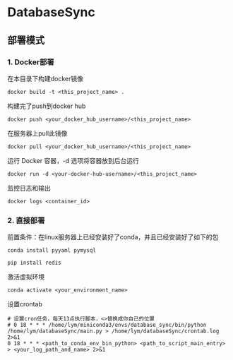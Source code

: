 # DatabaseSync

## 部署模式

### 1. Docker部署
在本目录下构建docker镜像
```shell
docker build -t <this_project_name> .
```
构建完了push到docker hub
```shell
docker push <your_docker_hub_username>/<this_project_name>
```
在服务器上pull此镜像
```shell
docker pull <your_docker_hub_username>/<this_project_name>
```
运行 Docker 容器，-d 选项将容器放到后台运行
```shell
docker run -d <your-docker-hub-username>/<this_project_name>
```
监控日志和输出
```shell
docker logs <container_id>
```

### 2. 直接部署
前置条件：在linux服务器上已经安装好了conda，并且已经安装好了如下的包
```shell
conda install pyyaml pymysql
```
```shell
pip install redis
```
激活虚拟环境
```shell
conda activate <your_environment_name>
```
设置crontab
```shell
# 设置cron任务，每天13点执行脚本，<>替换成你自己的位置
# 0 18 * * * /home/lym/miniconda3/envs/database_sync/bin/python /home/lym/databaseSync/main.py > /home/lym/databaseSync/crontab.log 2>&1
0 18 * * * <path_to_conda_env_bin_python> <path_to_script_main_entry> > <your_log_path_and_name> 2>&1
```

